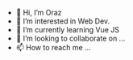 - 👋 Hi, I’m Oraz
- 👀 I’m interested in Web Dev.
- 🌱 I’m currently learning Vue JS
- 💞️ I’m looking to collaborate on ...
- 📫 How to reach me ...

<!---
Orazobb/Orazobb is a ✨ special ✨ repository because its `README.md` (this file) appears on your GitHub profile.
You can click the Preview link to take a look at your changes.
--->
